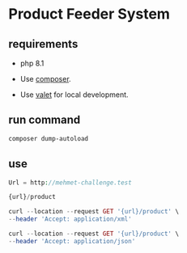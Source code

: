# Product Feeder System

## requirements
- php 8.1

- Use [composer](https://getcomposer.org/).

- Use [valet](https://laravel.com/docs/9.x/valet) for local development.

## run command
```bash
composer dump-autoload
```

## use

```php
Url = http://mehmet-challenge.test
```

```php
{url}/product
```

```php
curl --location --request GET '{url}/product' \
--header 'Accept: application/xml'
```

```php
curl --location --request GET '{url}/product' \
--header 'Accept: application/json'
```
